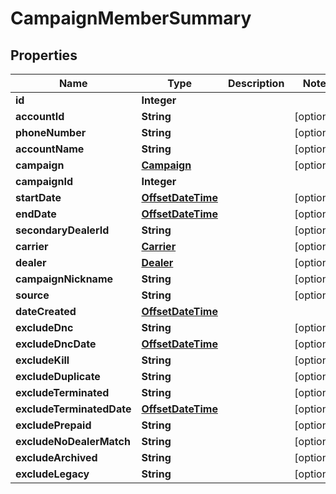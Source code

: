 # CampaignMemberSummary

## Properties
Name | Type | Description | Notes
------------ | ------------- | ------------- | -------------
**id** | **Integer** |  | 
**accountId** | **String** |  |  [optional]
**phoneNumber** | **String** |  |  [optional]
**accountName** | **String** |  |  [optional]
**campaign** | [**Campaign**](Campaign.md) |  |  [optional]
**campaignId** | **Integer** |  | 
**startDate** | [**OffsetDateTime**](OffsetDateTime.md) |  |  [optional]
**endDate** | [**OffsetDateTime**](OffsetDateTime.md) |  |  [optional]
**secondaryDealerId** | **String** |  |  [optional]
**carrier** | [**Carrier**](Carrier.md) |  |  [optional]
**dealer** | [**Dealer**](Dealer.md) |  |  [optional]
**campaignNickname** | **String** |  |  [optional]
**source** | **String** |  |  [optional]
**dateCreated** | [**OffsetDateTime**](OffsetDateTime.md) |  | 
**excludeDnc** | **String** |  |  [optional]
**excludeDncDate** | [**OffsetDateTime**](OffsetDateTime.md) |  |  [optional]
**excludeKill** | **String** |  |  [optional]
**excludeDuplicate** | **String** |  |  [optional]
**excludeTerminated** | **String** |  |  [optional]
**excludeTerminatedDate** | [**OffsetDateTime**](OffsetDateTime.md) |  |  [optional]
**excludePrepaid** | **String** |  |  [optional]
**excludeNoDealerMatch** | **String** |  |  [optional]
**excludeArchived** | **String** |  |  [optional]
**excludeLegacy** | **String** |  |  [optional]
